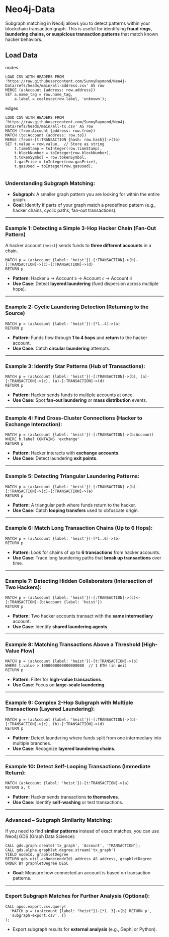 # Neo4j-Data
Subgraph matching in Neo4j allows you to detect patterns within your blockchain transaction graph. This is useful for identifying **fraud rings, laundering chains, or suspicious transaction patterns** that match known hacker behaviors.

## Load Data
nodes
```cypher
LOAD CSV WITH HEADERS FROM 'https://raw.githubusercontent.com/SunnyRaymond/Neo4j-Data/refs/heads/main/all-address.csv' AS row
MERGE (a:Account {address: row.address})
SET a.name_tag = row.name_tag,
    a.label = coalesce(row.label, 'unknown');
```
edges
```cypher
LOAD CSV WITH HEADERS FROM 'https://raw.githubusercontent.com/SunnyRaymond/Neo4j-Data/refs/heads/main/all-tx.csv' AS row
MATCH (from:Account {address: row.from})
MATCH (to:Account {address: row.to})
MERGE (from)-[t:TRANSACTION {hash: row.hash}]->(to)
SET t.value = row.value,  // Store as string
    t.timeStamp = toInteger(row.timeStamp),
    t.blockNumber = toInteger(row.blockNumber),
    t.tokenSymbol = row.tokenSymbol,
    t.gasPrice = toInteger(row.gasPrice),
    t.gasUsed = toInteger(row.gasUsed);
    
```

### **Understanding Subgraph Matching:**
- **Subgraph**: A smaller graph pattern you are looking for within the entire graph.  
- **Goal**: Identify if parts of your graph match a predefined pattern (e.g., hacker chains, cyclic paths, fan-out transactions).  

---

### **Example 1: Detecting a Simple 3-Hop Hacker Chain (Fan-Out Pattern)**  
A hacker account (`heist`) sends funds to **three different accounts** in a chain.  
```cypher
MATCH p = (a:Account {label: 'heist'})-[:TRANSACTION]->(b)-[:TRANSACTION]->(c)-[:TRANSACTION]->(d)
RETURN p
```
- **Pattern**: Hacker `a` → Account `b` → Account `c` → Account `d`  
- **Use Case**: Detect **layered laundering** (fund dispersion across multiple hops).

---

### **Example 2: Cyclic Laundering Detection (Returning to the Source)**  
```cypher
MATCH p = (a:Account {label: 'heist'})-[*1..4]->(a)
RETURN p
```
- **Pattern**: Funds flow through **1 to 4 hops** and **return** to the hacker account.  
- **Use Case**: Catch **circular laundering** attempts.  

---

### **Example 3: Identify Star Patterns (Hub of Transactions):**  
```cypher
MATCH p = (a:Account {label: 'heist'})-[:TRANSACTION]->(b), (a)-[:TRANSACTION]->(c), (a)-[:TRANSACTION]->(d)
RETURN p
```
- **Pattern**: Hacker sends funds to multiple accounts at once.  
- **Use Case**: Spot **fan-out laundering** or **mass distribution** events.

---

### **Example 4: Find Cross-Cluster Connections (Hacker to Exchange Interaction):**  
```cypher
MATCH p = (a:Account {label: 'heist'})-[:TRANSACTION]->(b:Account)
WHERE b.label CONTAINS 'exchange'
RETURN p
```
- **Pattern**: Hacker interacts with **exchange accounts**.  
- **Use Case**: Detect laundering **exit points**.

---

### **Example 5: Detecting Triangular Laundering Patterns:**  
```cypher
MATCH p = (a:Account {label: 'heist'})-[:TRANSACTION]->(b)-[:TRANSACTION]->(c)-[:TRANSACTION]->(a)
RETURN p
```
- **Pattern**: A triangular path where funds return to the hacker.  
- **Use Case**: Catch **looping transfers** used to obfuscate origin.

---

### **Example 6: Match Long Transaction Chains (Up to 6 Hops):**  
```cypher
MATCH p = (a:Account {label: 'heist'})-[*1..6]->(b)
RETURN p
```
- **Pattern**: Look for chains of up to **6 transactions** from hacker accounts.  
- **Use Case**: Trace long laundering paths that **break up transactions** over time.

---

### **Example 7: Detecting Hidden Collaborators (Intersection of Two Hackers):**  
```cypher
MATCH p = (a:Account {label: 'heist'})-[:TRANSACTION]->(c)<-[:TRANSACTION]-(b:Account {label: 'heist'})
RETURN p
```
- **Pattern**: Two hacker accounts transact with the **same intermediary** account.  
- **Use Case**: Identify **shared laundering agents**.

---

### **Example 8: Matching Transactions Above a Threshold (High-Value Flow)**  
```cypher
MATCH p = (a:Account {label: 'heist'})-[t:TRANSACTION]->(b)
WHERE t.value > 1000000000000000000  // 1 ETH (in Wei)
RETURN p
```
- **Pattern**: Filter for **high-value transactions**.  
- **Use Case**: Focus on **large-scale laundering**.  

---

### **Example 9: Complex 2-Hop Subgraph with Multiple Transactions (Layered Laundering):**  
```cypher
MATCH p = (a:Account {label: 'heist'})-[:TRANSACTION]->(b)-[:TRANSACTION]->(c), (b)-[:TRANSACTION]->(d)
RETURN p
```
- **Pattern**: Detect laundering where funds split from one intermediary into multiple branches.  
- **Use Case**: Recognize **layered laundering chains**.

---

### **Example 10: Detect Self-Looping Transactions (Immediate Return):**  
```cypher
MATCH (a:Account {label: 'heist'})-[t:TRANSACTION]->(a)
RETURN a, t
```
- **Pattern**: Hacker sends transactions **to themselves**.  
- **Use Case**: Identify **self-washing** or test transactions.

---

### **Advanced – Subgraph Similarity Matching:**
If you need to find **similar patterns** instead of exact matches, you can use Neo4j GDS (Graph Data Science):
```cypher
CALL gds.graph.create('tx_graph', 'Account', 'TRANSACTION');
CALL gds.alpha.graphlet.degree.stream('tx_graph')
YIELD nodeId, graphletDegree
RETURN gds.util.asNode(nodeId).address AS address, graphletDegree
ORDER BY graphletDegree DESC
```
- **Goal**: Measure how connected an account is based on transaction patterns.

---

### **Export Subgraph Matches for Further Analysis (Optional):**  
```cypher
CALL apoc.export.csv.query(
  'MATCH p = (a:Account {label: "heist"})-[*1..3]->(b) RETURN p',
  'subgraph-export.csv', {}
);
```
- Export subgraph results for **external analysis** (e.g., Gephi or Python).


